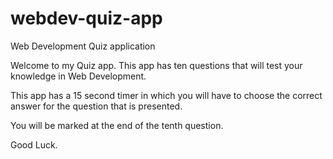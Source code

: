 # webdev-quiz-app
 Web Development Quiz application


 Welcome to my Quiz app.
 This app has ten questions that will test your knowledge in Web Development.

 This app has a 15 second timer in which you will have to choose the correct
 answer for the question that is presented.

 You will be marked at the end of the tenth question.

 Good Luck.